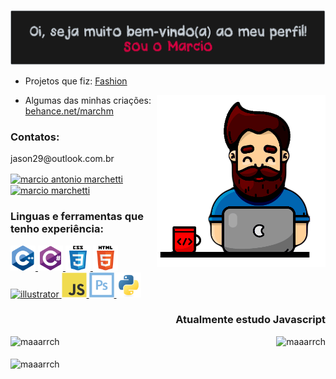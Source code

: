 
             
<a href="https://www.linkedin.com/in/marcioamarchetti/"> <img src="gittop.png" alt="apresentação marcio"/> </a>



- Projetos que fiz: [Fashion](https://website-fashion.netlify.app)

<a href="https://github.com/Maaarrch"><img align="right" width="270" src="eu.png" alt="computador"/></a>

- Algumas das minhas criações: [behance.net/marchm](https://www.behance.net/marchm)






<h3 align="left">Contatos:</h3> 
<p align="left">
 <p align="left">jason29@outlook.com.br </p>
<a href="https://www.linkedin.com/in/marcioamarchetti/" target="blank"><img align="center" src="https://img.shields.io/badge/LinkedIn-0077B5?style=for-the-badge&logo=linkedin&logoColor=white" alt="marcio antonio marchetti" height="35" width="100" /></a>
<a href="https://www.behance.net/marchm" target="blank"><img align="center" src="https://img.shields.io/badge/-Behance-blue?style=for-the-badge&logo=behance&logoColor=white" alt="marcio marchetti" height="35" width="100" /></a>
</p>



<h3 align="left">Linguas e ferramentas que tenho experiência:</h3>
<p align="left"> <a href="https://www.w3schools.com/cpp/" target="_blank" rel="noreferrer"> <img src="https://raw.githubusercontent.com/devicons/devicon/master/icons/cplusplus/cplusplus-original.svg" alt="cplusplus" width="40" height="40"/> </a> <a href="https://www.w3schools.com/cs/" target="_blank" rel="noreferrer"> <img src="https://raw.githubusercontent.com/devicons/devicon/master/icons/csharp/csharp-original.svg" alt="csharp" width="40" height="40"/> </a> <a href="https://www.w3schools.com/css/" target="_blank" rel="noreferrer"> <img src="https://raw.githubusercontent.com/devicons/devicon/master/icons/css3/css3-original-wordmark.svg" alt="css3" width="40" height="40"/> </a> <a href="https://www.w3.org/html/" target="_blank" rel="noreferrer"> <img src="https://raw.githubusercontent.com/devicons/devicon/master/icons/html5/html5-original-wordmark.svg" alt="html5" width="40" height="40"/> </a> <a href="https://www.adobe.com/in/products/illustrator.html" target="_blank" rel="noreferrer"> <img src="https://www.vectorlogo.zone/logos/adobe_illustrator/adobe_illustrator-icon.svg" alt="illustrator" width="40" height="40"/> </a> <a href="https://developer.mozilla.org/en-US/docs/Web/JavaScript" target="_blank" rel="noreferrer"> <img src="https://raw.githubusercontent.com/devicons/devicon/master/icons/javascript/javascript-original.svg" alt="javascript" width="40" height="40"/> </a> <a href="https://www.photoshop.com/en" target="_blank" rel="noreferrer"> <img src="https://raw.githubusercontent.com/devicons/devicon/master/icons/photoshop/photoshop-line.svg" alt="photoshop" width="40" height="40"/> </a> <a href="https://www.python.org" target="_blank" rel="noreferrer"> <img src="https://raw.githubusercontent.com/devicons/devicon/master/icons/python/python-original.svg" alt="python" width="40" height="40"/> </a> </p>
<h3 align="right">Atualmente estudo Javascript </h3>
<div>

<img height="180em" src="https://github-readme-stats.vercel.app/api?username=maaarrch&show_icons=true&theme=dark&title_color=d80242&text_color=d80242&locale=PT-BR" alt="maaarrch" />

<img height="115em" align="right" src="https://github-readme-stats.vercel.app/api/top-langs?username=maaarrch&show_icons=true&theme=dark&title_color=ff0000&text_color=ff0000&locale=PT-BR&layout=compact" alt="maaarrch" />


<br>
<br>
<img align="center" src="http://github-readme-streak-stats.herokuapp.com?user=Maaarrch&theme=dark&locale=pt-br&stroke=C9D1D9&border=C9D1D9&currStreakNum=D80242&sideNums=D80242&currStreakLabel=D80242&sideLabels=D80242&dates=D80242&fire=E34C26&ring=E34C26" alt="maaarrch" />
</div>


